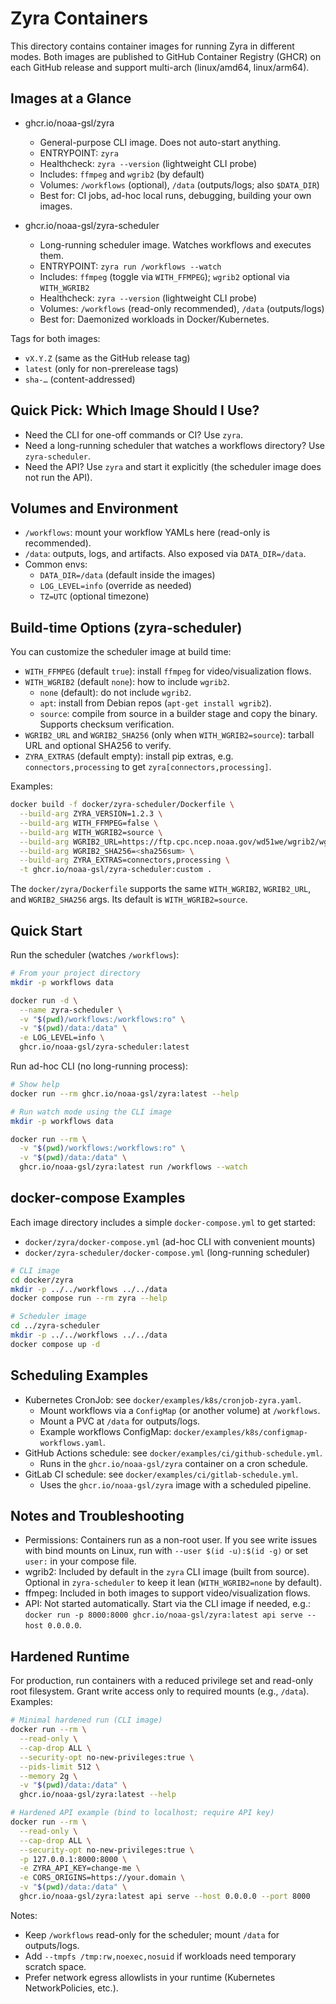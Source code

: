 # Zyra Containers

This directory contains container images for running Zyra in different modes.
Both images are published to GitHub Container Registry (GHCR) on each GitHub
release and support multi-arch (linux/amd64, linux/arm64).

## Images at a Glance

- ghcr.io/noaa-gsl/zyra
  - General-purpose CLI image. Does not auto-start anything.
  - ENTRYPOINT: `zyra`
  - Healthcheck: `zyra --version` (lightweight CLI probe)
  - Includes: `ffmpeg` and `wgrib2` (by default)
  - Volumes: `/workflows` (optional), `/data` (outputs/logs; also `$DATA_DIR`)
  - Best for: CI jobs, ad-hoc local runs, debugging, building your own images.

- ghcr.io/noaa-gsl/zyra-scheduler
  - Long-running scheduler image. Watches workflows and executes them.
  - ENTRYPOINT: `zyra run /workflows --watch`
  - Includes: `ffmpeg` (toggle via `WITH_FFMPEG`); `wgrib2` optional via `WITH_WGRIB2`
  - Healthcheck: `zyra --version` (lightweight CLI probe)
  - Volumes: `/workflows` (read-only recommended), `/data` (outputs/logs)
  - Best for: Daemonized workloads in Docker/Kubernetes.

Tags for both images:
- `vX.Y.Z` (same as the GitHub release tag)
- `latest` (only for non-prerelease tags)
- `sha-…` (content-addressed)

## Quick Pick: Which Image Should I Use?

- Need the CLI for one-off commands or CI? Use `zyra`.
- Need a long-running scheduler that watches a workflows directory? Use `zyra-scheduler`.
- Need the API? Use `zyra` and start it explicitly (the scheduler image does not run the API).

## Volumes and Environment

- `/workflows`: mount your workflow YAMLs here (read-only is recommended).
- `/data`: outputs, logs, and artifacts. Also exposed via `DATA_DIR=/data`.
- Common envs:
  - `DATA_DIR=/data` (default inside the images)
  - `LOG_LEVEL=info` (override as needed)
  - `TZ=UTC` (optional timezone)

## Build-time Options (zyra-scheduler)

You can customize the scheduler image at build time:
- `WITH_FFMPEG` (default `true`): install `ffmpeg` for video/visualization flows.
- `WITH_WGRIB2` (default `none`): how to include `wgrib2`.
  - `none` (default): do not include `wgrib2`.
  - `apt`: install from Debian repos (`apt-get install wgrib2`).
  - `source`: compile from source in a builder stage and copy the binary. Supports checksum verification.
- `WGRIB2_URL` and `WGRIB2_SHA256` (only when `WITH_WGRIB2=source`): tarball URL and optional SHA256 to verify.
- `ZYRA_EXTRAS` (default empty): install pip extras, e.g. `connectors,processing` to get `zyra[connectors,processing]`.

Examples:
```bash
docker build -f docker/zyra-scheduler/Dockerfile \
  --build-arg ZYRA_VERSION=1.2.3 \
  --build-arg WITH_FFMPEG=false \
  --build-arg WITH_WGRIB2=source \
  --build-arg WGRIB2_URL=https://ftp.cpc.ncep.noaa.gov/wd51we/wgrib2/wgrib2.tgz \
  --build-arg WGRIB2_SHA256=<sha256sum> \
  --build-arg ZYRA_EXTRAS=connectors,processing \
  -t ghcr.io/noaa-gsl/zyra-scheduler:custom .
```

The `docker/zyra/Dockerfile` supports the same `WITH_WGRIB2`, `WGRIB2_URL`, and `WGRIB2_SHA256` args. Its default is `WITH_WGRIB2=source`.

## Quick Start

Run the scheduler (watches `/workflows`):

```bash
# From your project directory
mkdir -p workflows data

docker run -d \
  --name zyra-scheduler \
  -v "$(pwd)/workflows:/workflows:ro" \
  -v "$(pwd)/data:/data" \
  -e LOG_LEVEL=info \
  ghcr.io/noaa-gsl/zyra-scheduler:latest
```

Run ad-hoc CLI (no long-running process):

```bash
# Show help
docker run --rm ghcr.io/noaa-gsl/zyra:latest --help

# Run watch mode using the CLI image
mkdir -p workflows data

docker run --rm \
  -v "$(pwd)/workflows:/workflows:ro" \
  -v "$(pwd)/data:/data" \
  ghcr.io/noaa-gsl/zyra:latest run /workflows --watch
```

## docker-compose Examples

Each image directory includes a simple `docker-compose.yml` to get started:

- `docker/zyra/docker-compose.yml` (ad-hoc CLI with convenient mounts)
- `docker/zyra-scheduler/docker-compose.yml` (long-running scheduler)

```bash
# CLI image
cd docker/zyra
mkdir -p ../../workflows ../../data
docker compose run --rm zyra --help

# Scheduler image
cd ../zyra-scheduler
mkdir -p ../../workflows ../../data
docker compose up -d
```

## Scheduling Examples

- Kubernetes CronJob: see `docker/examples/k8s/cronjob-zyra.yaml`.
  - Mount workflows via a `ConfigMap` (or another volume) at `/workflows`.
  - Mount a PVC at `/data` for outputs/logs.
  - Example workflows ConfigMap: `docker/examples/k8s/configmap-workflows.yaml`.
- GitHub Actions schedule: see `docker/examples/ci/github-schedule.yml`.
  - Runs in the `ghcr.io/noaa-gsl/zyra` container on a cron schedule.
- GitLab CI schedule: see `docker/examples/ci/gitlab-schedule.yml`.
  - Uses the `ghcr.io/noaa-gsl/zyra` image with a scheduled pipeline.

## Notes and Troubleshooting

- Permissions: Containers run as a non-root user. If you see write issues with
  bind mounts on Linux, run with `--user $(id -u):$(id -g)` or set `user:` in
  your compose file.
- wgrib2: Included by default in the `zyra` CLI image (built from source). Optional in `zyra-scheduler` to keep it lean (`WITH_WGRIB2=none` by default).
- ffmpeg: Included in both images to support video/visualization flows.
- API: Not started automatically. Start via the CLI image if needed, e.g.:
  `docker run -p 8000:8000 ghcr.io/noaa-gsl/zyra:latest api serve --host 0.0.0.0`.

## Hardened Runtime

For production, run containers with a reduced privilege set and read-only root filesystem. Grant write access only to required mounts (e.g., `/data`). Examples:

```bash
# Minimal hardened run (CLI image)
docker run --rm \
  --read-only \
  --cap-drop ALL \
  --security-opt no-new-privileges:true \
  --pids-limit 512 \
  --memory 2g \
  -v "$(pwd)/data:/data" \
  ghcr.io/noaa-gsl/zyra:latest --help

# Hardened API example (bind to localhost; require API key)
docker run --rm \
  --read-only \
  --cap-drop ALL \
  --security-opt no-new-privileges:true \
  -p 127.0.0.1:8000:8000 \
  -e ZYRA_API_KEY=change-me \
  -e CORS_ORIGINS=https://your.domain \
  -v "$(pwd)/data:/data" \
  ghcr.io/noaa-gsl/zyra:latest api serve --host 0.0.0.0 --port 8000
```

Notes:
- Keep `/workflows` read-only for the scheduler; mount `/data` for outputs/logs.
- Add `--tmpfs /tmp:rw,noexec,nosuid` if workloads need temporary scratch space.
- Prefer network egress allowlists in your runtime (Kubernetes NetworkPolicies, etc.).
